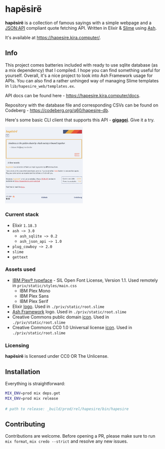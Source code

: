 # hapësirë

**hapësirë** is a collection of famous sayings with a simple webpage and a [JSON:API](https://jsonapi.org/) compliant quote fetching API. Written in Elixir & [Slime](https://slime-lang.com) using [Ash](https://www.ash-hq.org).

It's available at https://hapesire.kira.computer/.


## Info

This project comes batteries included with ready to use sqlite database (as a mix dependency) that I compiled. I hope you can find something useful for yourself. Overall, it's a nice project to look into Ash Framework usage for APIs. You can also find a rather unhinged way of managing Slime templates in `lib/hapesire_web/templates.ex`.

API docs can be found here - https://hapesire.kira.computer/docs.

Repository with the database file and corresponding CSVs can be found on Codeberg - https://codeberg.org/q60/hapesire-db.

Here's some basic CLI client that supports this API - **[gigagei](https://github.com/q60/gigagei)**. Give it a try.

<img alt="screenshot of the webpage" src="hapesire.png" width="50%">


### Current stack

- Elixir `1.18.3`
- `ash ~> 3.0`
  - `ash_sqlite ~> 0.2`
  - `ash_json_api ~> 1.0`
- `plug_cowboy ~> 2.0`
- `slime`
- `gettext`


### Assets used

- [IBM Plex® typeface](https://github.com/IBM/plex) - SIL Open Font License, Version 1.1. Used remotely in `priv/static/styles/main.css`
  - IBM Plex Mono
  - IBM Plex Sans
  - IBM Plex Serif
- Elixir [logo](https://elixir-lang.org/trademarks). Used in `./priv/static/root.slime`
- [Ash Framework](https://ash-hq.org/) logo. Used in `./priv/static/root.slime`
- Creative Commons public domain [icon](https://creativecommons.org/mission/downloads/). Used in `./priv/static/root.slime`
- Creative Commons CC0 1.0 Universal license [icon](https://creativecommons.org/mission/downloads/). Used in `./priv/static/root.slime`


### Licensing

**hapësirë** is licensed under CC0 OR The Unlicense.


## Installation

Everything is straightforward:

```sh
MIX_ENV=prod mix deps.get
MIX_ENV=prod mix release

# path to release: _build/prod/rel/hapesire/bin/hapesire
```


## Contributing

Contributions are welcome. Before opening a PR, please make sure to run `mix format`, `mix credo --strict` and resolve any new issues.
